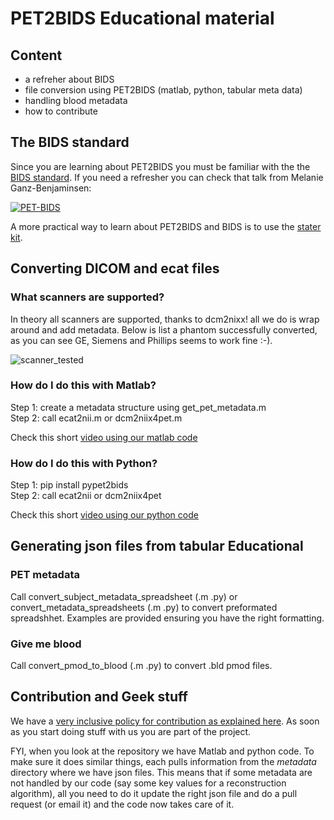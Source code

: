 # PET2BIDS Educational material

## Content

- a refreher about BIDS
- file conversion using PET2BIDS (matlab, python, tabular meta data)
- handling blood metadata
- how to contribute

## The BIDS standard

Since you are learning about PET2BIDS you must be familiar with the the [BIDS standard](https://bids.neuroimaging.io/). If you need a refresher you can check that talk from Melanie Ganz-Benjaminsen:

[![PET-BIDS](https://github.com/openneuropet/outreach/blob/main/Educational_material/pics/PET-BIDS.jpg)](https://youtu.be/1-sgAct6_NY "PET-BIDS") 

A more practical way to learn about PET2BIDS and BIDS is to use the [stater kit](https://bids-standard.github.io/bids-starter-kit/).

## Converting DICOM and ecat files

### What scanners are supported?

In theory all scanners are supported, thanks to dcm2nixx! all we do is wrap around and add metadata. Below is list a phantom successfully converted, as you can see GE, Siemens and Phillips seems to work fine :-). 

![scanner_tested](https://github.com/openneuropet/outreach/blob/4f271ad881f51d1aea6404f67536300feb26d736/Educational_material/pics/phantoms.jpg)

### How do I do this with Matlab?

Step 1: create a metadata structure using get_pet_metadata.m  
Step 2: call ecat2nii.m or dcm2niix4pet.m  

Check this short [video using our matlab code](https://drive.google.com/file/d/1zIvdTknnHJXRTsrpKBRgY_X7OQJVKNBi/view?usp=sharing/preview)

### How do I do this with Python?

Step 1: pip install pypet2bids  
Step 2: call ecat2nii or dcm2niix4pet  

Check this short [video using our python code](https://drive.google.com/file/d/1CF80-u3emD6-fumwDvWHxKJhSFvFvnlM/view?usp=sharing/preview)

## Generating json files from tabular Educational

### PET metadata

Call convert_subject_metadata_spreadsheet (.m .py) or convert_metadata_spreadsheets (.m .py) to convert preformated spreadshhet. Examples are provided ensuring you have the right formatting.

### Give me blood

Call convert_pmod_to_blood (.m .py) to convert .bld pmod files.

## Contribution and Geek stuff

We have a [very inclusive policy for contribution as explained here](https://github.com/openneuropet/PET2BIDS/blob/main/contributing.md). As soon as you start doing stuff with us you are part of the project.

FYI, when you look at the repository we have Matlab and python code. To make sure it does similar things, each pulls information from the _metadata_ directory where we have json files. This means that if some metadata are not handled by our code (say some key values for a reconstruction algorithm), all you need to do it update the right json file and do a pull request (or email it) and the code now takes care of it.
